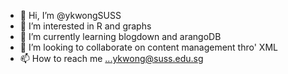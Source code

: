- 👋 Hi, I’m @ykwongSUSS
- 👀 I’m interested in R and graphs
- 🌱 I’m currently learning blogdown and arangoDB
- 💞️ I’m looking to collaborate on content management thro' XML
- 📫 How to reach me ...ykwong@suss.edu.sg

<!---
ykwongSUSS/ykwongSUSS is a ✨ special ✨ repository because its `README.md` (this file) appears on your GitHub profile.
You can click the Preview link to take a look at your changes.
--->
